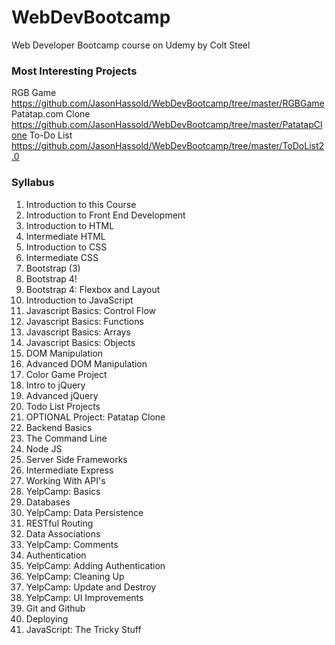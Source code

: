 # WebDevBootcamp
Web Developer Bootcamp course on Udemy by Colt Steel

### Most Interesting Projects
RGB Game https://github.com/JasonHassold/WebDevBootcamp/tree/master/RGBGame
Patatap.com Clone https://github.com/JasonHassold/WebDevBootcamp/tree/master/PatatapClone
To-Do List https://github.com/JasonHassold/WebDevBootcamp/tree/master/ToDoList2.0

### Syllabus
1. Introduction to this Course
2. Introduction to Front End Development
3. Introduction to HTML
4. Intermediate HTML
5. Introduction to CSS
6. Intermediate CSS
7. Bootstrap (3)
8. Bootstrap 4!
9. Bootstrap 4: Flexbox and Layout
10. Introduction to JavaScript
11. Javascript Basics: Control Flow
12. Javascript Basics: Functions
13. Javascript Basics: Arrays
14. Javascript Basics: Objects
15. DOM Manipulation
16. Advanced DOM Manipulation
17. Color Game Project
18. Intro to jQuery
19. Advanced jQuery
20. Todo List Projects
21. OPTIONAL Project: Patatap Clone
22. Backend Basics
23. The Command Line
24. Node JS
25. Server Side Frameworks
26. Intermediate Express
27. Working With API's
28. YelpCamp: Basics
29. Databases
30. YelpCamp: Data Persistence
31. RESTful Routing
32. Data Associations
33. YelpCamp: Comments
34. Authentication
35. YelpCamp: Adding Authentication
36. YelpCamp: Cleaning Up
37. YelpCamp: Update and Destroy
38. YelpCamp: UI Improvements
39. Git and Github
40. Deploying
41. JavaScript: The Tricky Stuff
